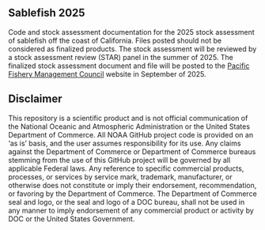 ## Sablefish 2025 

Code and stock assessment documentation for the 2025 stock assessment of sablefish off the coast of California. Files posted should not be considered as finalized products. The stock assessment will be reviewed by a stock assessment review (STAR) panel in the summer of 2025. The finalized stock assessment document and file  will be posted to the [Pacific Fishery Management Council](https://www.pcouncil.org/) website in September of 2025. 

## Disclaimer

This repository is a scientific product and is not official communication of the National Oceanic and Atmospheric Administration or the United States Department of Commerce. All NOAA GitHub project code is provided on an ‘as is’ basis, and the user assumes responsibility for its use. Any claims against the Department of Commerce or Department of Commerce bureaus stemming from the use of this GitHub project will be governed by all applicable Federal laws. Any reference to specific commercial products, processes, or services by service mark, trademark, manufacturer, or otherwise does not constitute or
imply their endorsement, recommendation, or favoring by the Department of Commerce. The Department of Commerce seal and logo, or the seal and logo of a DOC bureau, shall not be used in any manner to imply endorsement of any commercial product or activity by DOC or the United States Government.
